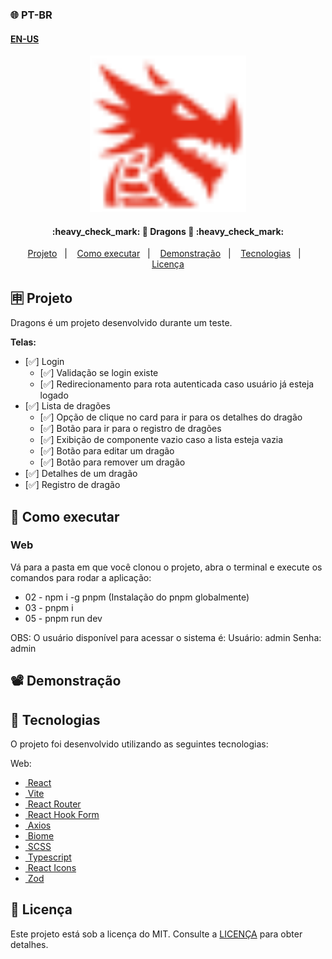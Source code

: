 ### 🌐 PT-BR
#### [EN-US](https://github.com/ArthurFakhouri/Dragons/blob/main/READMEEN.md)

<div align="center">
    <img alt="dragons" title="#dragons" src=".github/logo.svg" width="250px" />
</div>

<h4 align="center"> 
	:heavy_check_mark: 🚀 Dragons 🚀 :heavy_check_mark:
</h4>

<p align="center">
  <a href="#-projeto">Projeto</a>&nbsp;&nbsp;&nbsp;|&nbsp;&nbsp;&nbsp;
  <a href="#-como-executar">Como executar</a>&nbsp;&nbsp;&nbsp;|&nbsp;&nbsp;&nbsp;
  <a href="#%EF%B8%8F-demonstração">Demonstração</a>&nbsp;&nbsp;&nbsp;|&nbsp;&nbsp;&nbsp;
  <a href="#-tecnologias">Tecnologias</a>&nbsp;&nbsp;&nbsp;|&nbsp;&nbsp;&nbsp;
  <a href="#memo-licença">Licença</a>
</p>

## 🈸 Projeto
Dragons é um projeto desenvolvido durante um teste.

<b>Telas:</b>
- [✅]  Login
    - [✅]  Validação se login existe
    - [✅]  Redirecionamento para rota autenticada caso usuário já esteja logado
- [✅]  Lista de dragões
    - [✅]  Opção de clique no card para ir para os detalhes do dragão
    - [✅]  Botão para ir para o registro de dragões
    - [✅]  Exibição de componente vazio caso a lista esteja vazia
    - [✅]  Botão para editar um dragão
    - [✅]  Botão para remover um dragão
- [✅]  Detalhes de um dragão
- [✅]  Registro de dragão

## 🔧 Como executar

### Web
Vá para a pasta em que você clonou o projeto, abra o terminal e execute os comandos para rodar a aplicação:
- 02 - npm i -g pnpm (Instalação do pnpm globalmente)
- 03 - pnpm i
- 05 - pnpm run dev

OBS: O usuário disponível para acessar o sistema é:
Usuário: admin
Senha: admin

## 📽️ Demonstração






## 🚀 Tecnologias

O projeto foi desenvolvido utilizando as seguintes tecnologias:

Web:
- [<img alt="" src="https://react.dev/favicon.ico" width="16px" /> React](https://react.dev)
- [<img alt="" src="https://vite.dev/logo.svg" width="16px" /> Vite](https://react.dev)
- [<img alt="" src="https://reactrouter.com/favicon-dark.png" width="16px" /> React Router](https://react.dev)
- [<img alt="" src="https://react-hook-form.com/images/logo/react-hook-form-logo-only.png" width="16px" /> React Hook Form](https://react-hook-form.com/)
- [<img alt="" src="https://axios-http.com/assets/favicon.ico" width="16px" /> Axios](https://axios-http.com/)
- [<img alt="" src="https://biomejs.dev/img/favicon.svg" width="16px" /> Biome](https://biomejs.dev)
- [<img alt="" src="https://sass-lang.com/icon.png" width="16px" /> SCSS](https://tailwindcss.com)
- [<img alt="" src="https://www.typescriptlang.org/favicon.ico" width="16px" /> Typescript](https://www.typescriptlang.org)
- [<img alt="" src="https://react-icons.github.io/react-icons/favicon.png" width="16px" /> React Icons](https://phosphoricons.com)
- [<img alt="" src="https://zod.dev/static/favicon.ico" width="16px" /> Zod](https://zod.dev/)

## :memo: Licença
Este projeto está sob a licença do MIT. Consulte a [LICENÇA](LICENSE) para obter detalhes.

